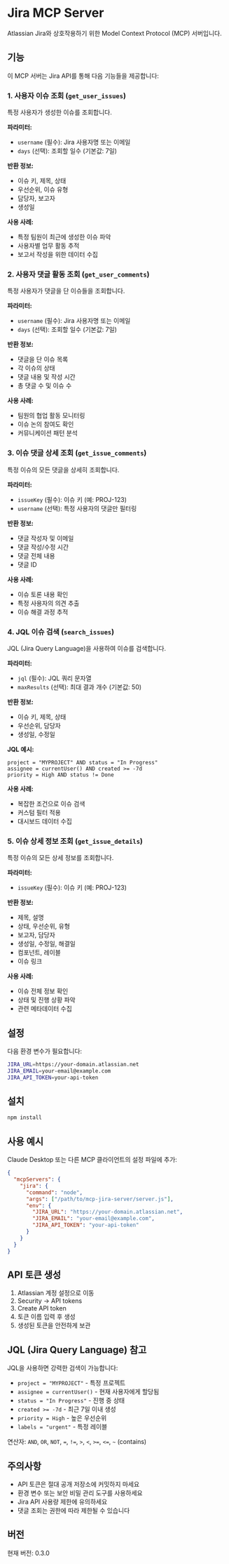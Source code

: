 # Jira MCP Server

Atlassian Jira와 상호작용하기 위한 Model Context Protocol (MCP) 서버입니다.

## 기능

이 MCP 서버는 Jira API를 통해 다음 기능들을 제공합니다:

### 1. 사용자 이슈 조회 (`get_user_issues`)
특정 사용자가 생성한 이슈를 조회합니다.

**파라미터:**
- `username` (필수): Jira 사용자명 또는 이메일
- `days` (선택): 조회할 일수 (기본값: 7일)

**반환 정보:**
- 이슈 키, 제목, 상태
- 우선순위, 이슈 유형
- 담당자, 보고자
- 생성일

**사용 사례:**
- 특정 팀원이 최근에 생성한 이슈 파악
- 사용자별 업무 활동 추적
- 보고서 작성을 위한 데이터 수집

### 2. 사용자 댓글 활동 조회 (`get_user_comments`)
특정 사용자가 댓글을 단 이슈들을 조회합니다.

**파라미터:**
- `username` (필수): Jira 사용자명 또는 이메일
- `days` (선택): 조회할 일수 (기본값: 7일)

**반환 정보:**
- 댓글을 단 이슈 목록
- 각 이슈의 상태
- 댓글 내용 및 작성 시간
- 총 댓글 수 및 이슈 수

**사용 사례:**
- 팀원의 협업 활동 모니터링
- 이슈 논의 참여도 확인
- 커뮤니케이션 패턴 분석

### 3. 이슈 댓글 상세 조회 (`get_issue_comments`)
특정 이슈의 모든 댓글을 상세히 조회합니다.

**파라미터:**
- `issueKey` (필수): 이슈 키 (예: PROJ-123)
- `username` (선택): 특정 사용자의 댓글만 필터링

**반환 정보:**
- 댓글 작성자 및 이메일
- 댓글 작성/수정 시간
- 댓글 전체 내용
- 댓글 ID

**사용 사례:**
- 이슈 토론 내용 확인
- 특정 사용자의 의견 추출
- 이슈 해결 과정 추적

### 4. JQL 이슈 검색 (`search_issues`)
JQL (Jira Query Language)을 사용하여 이슈를 검색합니다.

**파라미터:**
- `jql` (필수): JQL 쿼리 문자열
- `maxResults` (선택): 최대 결과 개수 (기본값: 50)

**반환 정보:**
- 이슈 키, 제목, 상태
- 우선순위, 담당자
- 생성일, 수정일

**JQL 예시:**
```
project = "MYPROJECT" AND status = "In Progress"
assignee = currentUser() AND created >= -7d
priority = High AND status != Done
```

**사용 사례:**
- 복잡한 조건으로 이슈 검색
- 커스텀 필터 적용
- 대시보드 데이터 수집

### 5. 이슈 상세 정보 조회 (`get_issue_details`)
특정 이슈의 모든 상세 정보를 조회합니다.

**파라미터:**
- `issueKey` (필수): 이슈 키 (예: PROJ-123)

**반환 정보:**
- 제목, 설명
- 상태, 우선순위, 유형
- 보고자, 담당자
- 생성일, 수정일, 해결일
- 컴포넌트, 레이블
- 이슈 링크

**사용 사례:**
- 이슈 전체 정보 확인
- 상태 및 진행 상황 파악
- 관련 메타데이터 수집

## 설정

다음 환경 변수가 필요합니다:

```bash
JIRA_URL=https://your-domain.atlassian.net
JIRA_EMAIL=your-email@example.com
JIRA_API_TOKEN=your-api-token
```

## 설치

```bash
npm install
```

## 사용 예시

Claude Desktop 또는 다른 MCP 클라이언트의 설정 파일에 추가:

```json
{
  "mcpServers": {
    "jira": {
      "command": "node",
      "args": ["/path/to/mcp-jira-server/server.js"],
      "env": {
        "JIRA_URL": "https://your-domain.atlassian.net",
        "JIRA_EMAIL": "your-email@example.com",
        "JIRA_API_TOKEN": "your-api-token"
      }
    }
  }
}
```

## API 토큰 생성

1. Atlassian 계정 설정으로 이동
2. Security → API tokens
3. Create API token
4. 토큰 이름 입력 후 생성
5. 생성된 토큰을 안전하게 보관

## JQL (Jira Query Language) 참고

JQL을 사용하면 강력한 검색이 가능합니다:

- `project = "MYPROJECT"` - 특정 프로젝트
- `assignee = currentUser()` - 현재 사용자에게 할당됨
- `status = "In Progress"` - 진행 중 상태
- `created >= -7d` - 최근 7일 이내 생성
- `priority = High` - 높은 우선순위
- `labels = "urgent"` - 특정 레이블

연산자: `AND`, `OR`, `NOT`, `=`, `!=`, `>`, `<`, `>=`, `<=`, `~` (contains)

## 주의사항

- API 토큰은 절대 공개 저장소에 커밋하지 마세요
- 환경 변수 또는 보안 비밀 관리 도구를 사용하세요
- Jira API 사용량 제한에 유의하세요
- 댓글 조회는 권한에 따라 제한될 수 있습니다

## 버전

현재 버전: 0.3.0
